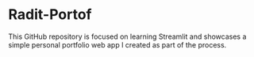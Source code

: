 # Radit-Portof
This GitHub repository is focused on learning Streamlit and showcases a simple personal portfolio web app I created as part of the process.
